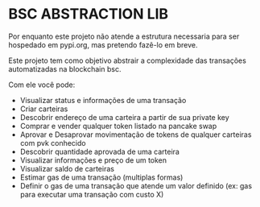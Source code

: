 # BSC ABSTRACTION LIB

Por enquanto este projeto não atende a estrutura necessaria para ser hospedado em pypi.org,
mas pretendo fazê-lo em breve.

Este projeto tem como objetivo abstrair a complexidade das transações automatizadas na blockchain bsc.

Com ele você pode:
- Visualizar status e informações de uma transação
- Criar carteiras
- Descobrir endereço de uma carteira a partir de sua private key
- Comprar e vender qualquer token listado na pancake swap
- Aprovar e Desaprovar movimentação de tokens de qualquer carteiras com pvk conhecido
- Descobrir quantidade aprovada de uma carteira
- Visualizar informações e preço de um token
- Visualizar saldo de carteiras
- Estimar gas de uma transação (multiplas formas)
- Definir o gas de uma transação que atende um valor definido (ex: gas para executar uma transação com custo X)